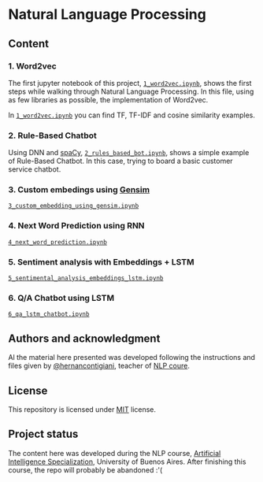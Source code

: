 # Natural Language Processing

## Content

### 1. Word2vec

The first jupyter notebook of this project, [`1_word2vec.ipynb`](1_word2vec.ipynb), shows the first steps while walking through Natural Language Processing. In this file, using as few libraries as possible, the implementation of Word2vec.

In [`1_word2vec.ipynb`](1_word2vec.ipynb) you can find TF, TF-IDF and cosine similarity examples.

### 2. Rule-Based Chatbot

Using DNN and [spaCy](https://spacy.io/), [`2_rules_based_bot.ipynb`](2_rules_based_bot.ipynb), shows a simple example of Rule-Based Chatbot. In this case, trying to board a basic customer service chatbot.

### 3. Custom embedings using [Gensim](https://radimrehurek.com/gensim)

[`3_custom_embedding_using_gensim.ipynb`](3_custom_embedding_using_gensim.ipynb)

### 4. Next Word Prediction using RNN

[`4_next_word_prediction.ipynb`](4_next_word_prediction.ipynb)

### 5. Sentiment analysis with Embeddings + LSTM

[`5_sentimental_analysis_embeddings_lstm.ipynb`](5_sentimental_analysis_embeddings_lstm.ipynb)

### 6. Q/A Chatbot using LSTM

[`6_qa_lstm_chatbot.ipynb`](6_qa_lstm_chatbot.ipynb)

## Authors and acknowledgment

Al the material here presented was developed following the instructions and files given by [@hernancontigiani](https://github.com/hernancontigiani), teacher of [NLP coure](http://laboratorios.fi.uba.ar/lse/cursos.html#ProcesamientoLenguajeNatural).

## License

This repository is licensed under [MIT](LICENSE) license.

## Project status

The content here was developed during the NLP course, [Artificial Intelligence Specialization](http://laboratorios.fi.uba.ar/lse/especializacion.html#Carrera_Especializacion_Inteligencia_Artificial), University of Buenos Aires. After finishing this course, the repo will probably be abandoned :'( 
